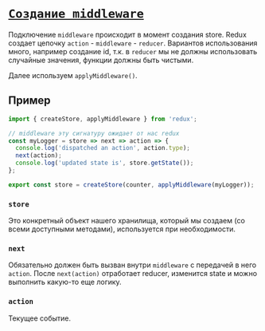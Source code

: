 # [`Создание middleware`](../index.md)

Подключение `middleware` происходит в момент создания store. Redux создает цепочку `action` - `middleware` - `reducer`. Вариантов использования много, например создание id, т.к. в `reducer` мы не должны использовать случайные значения, функции должны быть чистыми.

Далее используем `applyMiddleware()`.

## Пример

```jsx
import { createStore, applyMiddleware } from 'redux';

// middleware эту сигнатуру ожидает от нас redux
const myLogger = store => next => action => {
  console.log('dispatched an action', action.type);
  next(action);
  console.log('updated state is', store.getState());
};

export const store = createStore(counter, applyMiddleware(myLogger));
```

### `store`

Это конкретный объект нашего хранилища, который мы создаем (со всеми доступными методами), используется при необходимости.

### `next`

Обязательно должен быть вызван внутри `middleware` с передачей в него `action`. После `next(action)` отработает reducer, изменится state и можно выполнить какую-то еще логику.

### `action`

Текущее событие.
